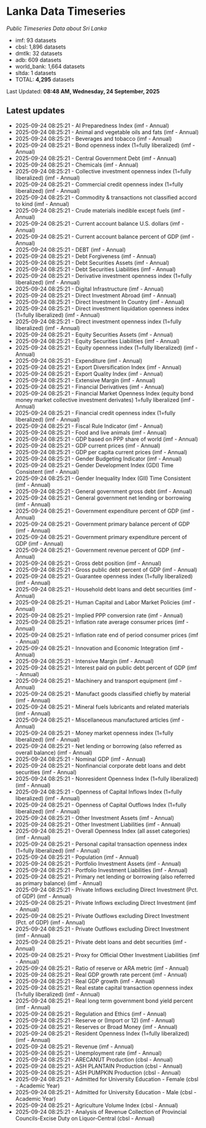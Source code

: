 # Lanka Data Timeseries
*Public Timeseries Data about Sri Lanka*

* imf: 93 datasets
* cbsl: 1,896 datasets
* dmtlk: 32 datasets
* adb: 609 datasets
* world_bank: 1,664 datasets
* sltda: 1 datasets
* TOTAL: **4,295** datasets

Last Updated: **08:48 AM, Wednesday, 24 September, 2025**

## Latest updates

* 2025-09-24 08:25:21 - AI Preparedness Index (imf - Annual)
* 2025-09-24 08:25:21 - Animal and vegetable oils and fats (imf - Annual)
* 2025-09-24 08:25:21 - Beverages and tobacco (imf - Annual)
* 2025-09-24 08:25:21 - Bond openness index (1=fully liberalized) (imf - Annual)
* 2025-09-24 08:25:21 - Central Government Debt (imf - Annual)
* 2025-09-24 08:25:21 - Chemicals (imf - Annual)
* 2025-09-24 08:25:21 - Collective investment openness index (1=fully liberalized) (imf - Annual)
* 2025-09-24 08:25:21 - Commercial credit openness index (1=fully liberalized) (imf - Annual)
* 2025-09-24 08:25:21 - Commodity & transactions not classified accord to kind (imf - Annual)
* 2025-09-24 08:25:21 - Crude materials inedible except fuels (imf - Annual)
* 2025-09-24 08:25:21 - Current account balance U.S. dollars (imf - Annual)
* 2025-09-24 08:25:21 - Current account balance percent of GDP (imf - Annual)
* 2025-09-24 08:25:21 - DEBT (imf - Annual)
* 2025-09-24 08:25:21 - Debt Forgiveness (imf - Annual)
* 2025-09-24 08:25:21 - Debt Securities Assets (imf - Annual)
* 2025-09-24 08:25:21 - Debt Securities Liabilities (imf - Annual)
* 2025-09-24 08:25:21 - Derivative investment openness index (1=fully liberalized) (imf - Annual)
* 2025-09-24 08:25:21 - Digital Infrastructure (imf - Annual)
* 2025-09-24 08:25:21 - Direct Investment Abroad (imf - Annual)
* 2025-09-24 08:25:21 - Direct Investment In Country (imf - Annual)
* 2025-09-24 08:25:21 - Direct investment liquidation openness index (1=fully liberalized) (imf - Annual)
* 2025-09-24 08:25:21 - Direct investment openness index (1=fully liberalized) (imf - Annual)
* 2025-09-24 08:25:21 - Equity Securities Assets (imf - Annual)
* 2025-09-24 08:25:21 - Equity Securities Liabilities (imf - Annual)
* 2025-09-24 08:25:21 - Equity openness index (1=fully liberalized) (imf - Annual)
* 2025-09-24 08:25:21 - Expenditure (imf - Annual)
* 2025-09-24 08:25:21 - Export Diversification Index (imf - Annual)
* 2025-09-24 08:25:21 - Export Quality Index (imf - Annual)
* 2025-09-24 08:25:21 - Extensive Margin (imf - Annual)
* 2025-09-24 08:25:21 - Financial Derivatives (imf - Annual)
* 2025-09-24 08:25:21 - Financial Market Openness Index (equity bond money market collective investment derivates) 1=fully liberalized (imf - Annual)
* 2025-09-24 08:25:21 - Financial credit openness index (1=fully liberalized) (imf - Annual)
* 2025-09-24 08:25:21 - Fiscal Rule Indicator (imf - Annual)
* 2025-09-24 08:25:21 - Food and live animals (imf - Annual)
* 2025-09-24 08:25:21 - GDP based on PPP share of world (imf - Annual)
* 2025-09-24 08:25:21 - GDP current prices (imf - Annual)
* 2025-09-24 08:25:21 - GDP per capita current prices (imf - Annual)
* 2025-09-24 08:25:21 - Gender Budgeting Indicator (imf - Annual)
* 2025-09-24 08:25:21 - Gender Development Index (GDI) Time Consistent (imf - Annual)
* 2025-09-24 08:25:21 - Gender Inequality Index (GII) Time Consistent (imf - Annual)
* 2025-09-24 08:25:21 - General government gross debt (imf - Annual)
* 2025-09-24 08:25:21 - General government net lending or borrowing (imf - Annual)
* 2025-09-24 08:25:21 - Government expenditure percent of GDP (imf - Annual)
* 2025-09-24 08:25:21 - Government primary balance percent of GDP (imf - Annual)
* 2025-09-24 08:25:21 - Government primary expenditure percent of GDP (imf - Annual)
* 2025-09-24 08:25:21 - Government revenue percent of GDP (imf - Annual)
* 2025-09-24 08:25:21 - Gross debt position (imf - Annual)
* 2025-09-24 08:25:21 - Gross public debt percent of GDP (imf - Annual)
* 2025-09-24 08:25:21 - Guarantee openness index (1=fully liberalized) (imf - Annual)
* 2025-09-24 08:25:21 - Household debt loans and debt securities (imf - Annual)
* 2025-09-24 08:25:21 - Human Capital and Labor Market Policies (imf - Annual)
* 2025-09-24 08:25:21 - Implied PPP conversion rate (imf - Annual)
* 2025-09-24 08:25:21 - Inflation rate average consumer prices (imf - Annual)
* 2025-09-24 08:25:21 - Inflation rate end of period consumer prices (imf - Annual)
* 2025-09-24 08:25:21 - Innovation and Economic Integration (imf - Annual)
* 2025-09-24 08:25:21 - Intensive Margin (imf - Annual)
* 2025-09-24 08:25:21 - Interest paid on public debt percent of GDP (imf - Annual)
* 2025-09-24 08:25:21 - Machinery and transport equipment (imf - Annual)
* 2025-09-24 08:25:21 - Manufact goods classified chiefly by material (imf - Annual)
* 2025-09-24 08:25:21 - Mineral fuels lubricants and related materials (imf - Annual)
* 2025-09-24 08:25:21 - Miscellaneous manufactured articles (imf - Annual)
* 2025-09-24 08:25:21 - Money market openness index (1=fully liberalized) (imf - Annual)
* 2025-09-24 08:25:21 - Net lending or borrowing (also referred as overall balance) (imf - Annual)
* 2025-09-24 08:25:21 - Nominal GDP (imf - Annual)
* 2025-09-24 08:25:21 - Nonfinancial corporate debt loans and debt securities (imf - Annual)
* 2025-09-24 08:25:21 - Nonresident Openness Index (1=fully liberalized) (imf - Annual)
* 2025-09-24 08:25:21 - Openness of Capital Inflows Index (1=fully liberalized) (imf - Annual)
* 2025-09-24 08:25:21 - Openness of Capital Outflows Index (1=fully liberalized) (imf - Annual)
* 2025-09-24 08:25:21 - Other Investment Assets (imf - Annual)
* 2025-09-24 08:25:21 - Other Investment Liabilities (imf - Annual)
* 2025-09-24 08:25:21 - Overall Openness Index (all asset categories) (imf - Annual)
* 2025-09-24 08:25:21 - Personal capital transaction openness index (1=fully liberalized) (imf - Annual)
* 2025-09-24 08:25:21 - Population (imf - Annual)
* 2025-09-24 08:25:21 - Portfolio Investment Assets (imf - Annual)
* 2025-09-24 08:25:21 - Portfolio Investment Liabilities (imf - Annual)
* 2025-09-24 08:25:21 - Primary net lending or borrowing (also referred as primary balance) (imf - Annual)
* 2025-09-24 08:25:21 - Private Inflows excluding Direct Investment (Pct. of GDP) (imf - Annual)
* 2025-09-24 08:25:21 - Private Inflows excluding Direct Investment (imf - Annual)
* 2025-09-24 08:25:21 - Private Outflows excluding Direct Investment (Pct. of GDP) (imf - Annual)
* 2025-09-24 08:25:21 - Private Outflows excluding Direct Investment (imf - Annual)
* 2025-09-24 08:25:21 - Private debt loans and debt securities (imf - Annual)
* 2025-09-24 08:25:21 - Proxy for Official Other Investment Liabilities (imf - Annual)
* 2025-09-24 08:25:21 - Ratio of reserve or ARA metric (imf - Annual)
* 2025-09-24 08:25:21 - Real GDP growth rate percent (imf - Annual)
* 2025-09-24 08:25:21 - Real GDP growth (imf - Annual)
* 2025-09-24 08:25:21 - Real estate capital transaction openness index (1=fully liberalized) (imf - Annual)
* 2025-09-24 08:25:21 - Real long term government bond yield percent (imf - Annual)
* 2025-09-24 08:25:21 - Regulation and Ethics (imf - Annual)
* 2025-09-24 08:25:21 - Reserve or (Import or 12) (imf - Annual)
* 2025-09-24 08:25:21 - Reserves or Broad Money (imf - Annual)
* 2025-09-24 08:25:21 - Resident Openness Index (1=fully liberalized) (imf - Annual)
* 2025-09-24 08:25:21 - Revenue (imf - Annual)
* 2025-09-24 08:25:21 - Unemployment rate (imf - Annual)
* 2025-09-24 08:25:21 - ARECANUT Production (cbsl - Annual)
* 2025-09-24 08:25:21 - ASH PLANTAIN Production (cbsl - Annual)
* 2025-09-24 08:25:21 - ASH PUMPKIN Production (cbsl - Annual)
* 2025-09-24 08:25:21 - Admitted for University Education - Female (cbsl - Academic Year)
* 2025-09-24 08:25:21 - Admitted for University Education - Male (cbsl - Academic Year)
* 2025-09-24 08:25:21 - Agriculture Volume Index (cbsl - Annual)
* 2025-09-24 08:25:21 - Analysis of Revenue Collection of Provincial Councils-Excise Duty on Liquor-Central (cbsl - Annual)